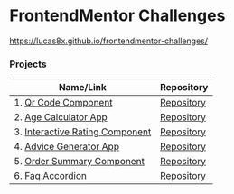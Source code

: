 # FrontendMentor Challenges

<https://lucas8x.github.io/frontendmentor-challenges/>

### Projects

| Name/Link | Repository |
| - | - |
| 1. [Qr Code Component](https://lucas8x.github.io/frontendmentor-challenges/qr-code-component-main) | [Repository](https://github.com/Lucas8x/frontendmentor-challenges/tree/main/qr-code-component-main) |
| 2. [Age Calculator App](https://lucas8x.github.io/frontendmentor-challenges/age-calculator-app-main) | [Repository](https://github.com/Lucas8x/frontendmentor-challenges/tree/main/age-calculator-app-main) |
| 3. [Interactive Rating Component](https://lucas8x.github.io/frontendmentor-challenges/interactive-rating-component-main) | [Repository](https://github.com/Lucas8x/frontendmentor-challenges/tree/main/interactive-rating-component-main) |
| 4. [Advice Generator App](https://lucas8x.github.io/frontendmentor-challenges/advice-generator-app-main) | [Repository](https://github.com/Lucas8x/frontendmentor-challenges/tree/main/advice-generator-app-main) |
| 5. [Order Summary Component](https://lucas8x.github.io/frontendmentor-challenges/order-summary-component-main) | [Repository](https://github.com/Lucas8x/frontendmentor-challenges/tree/main/order-summary-component-main) |
| 6. [Faq Accordion](https://lucas8x.github.io/frontendmentor-challenges/faq-accordion-main) | [Repository](https://github.com/Lucas8x/frontendmentor-challenges/tree/main/faq-accordion-main) |
